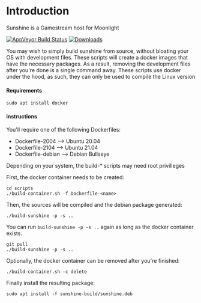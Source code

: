 # Introduction
Sunshine is a Gamestream host for Moonlight

[![AppVeyor Build Status](https://ci.appveyor.com/api/projects/status/cgrtw2g3fq9b0b70/branch/master?svg=true)](https://ci.appveyor.com/project/loki-47-6F-64/sunshine/branch/master)
[![Downloads](https://img.shields.io/github/downloads/Loki-47-6F-64/sunshine/total)](https://github.com/Loki-47-6F-64/sunshine/releases)

You may wish to simply build sunshine from source, without bloating your OS with development files.
These scripts will create a docker images that have the necessary packages. As a result, removing the development files after you're done is a single command away.
These scripts use docker under the hood, as such, they can only be used to compile the Linux version


#### Requirements

```
sudo apt install docker
```

#### instructions

You'll require one of the following Dockerfiles:
* Dockerfile-2004 --> Ubuntu 20.04
* Dockerfile-2104 --> Ubuntu 21.04
* Dockerfile-debian --> Debian Bullseye

Depending on your system, the build-* scripts may need root privilleges

First, the docker container needs to be created:
```
cd scripts
./build-container.sh -f Dockerfile-<name>
```

Then, the sources will be compiled and the debian package generated:
```
./build-sunshine -p -s ..
```
You can run `build-sunshine -p -s ..` again as long as the docker container exists.

```
git pull
./build-sunshine -p -s ..
```

Optionally, the docker container can be removed after you're finished:
```
./build-container.sh -c delete
```

Finally install the resulting package:
```
sudo apt install -f sunshine-build/sunshine.deb
```


